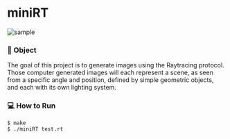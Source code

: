 # miniRT

![sample](https://repository-images.githubusercontent.com/299168011/8b8c0e00-150a-11eb-99b3-731770f40e70)

### 🎯 Object
The goal of this project is to generate images using the Raytracing protocol. Those computer generated images will each represent a scene, as seen from a specific angle and position, defined by simple geometric objects, and each with its own lighting system.

### 💻 How to Run

```bash
$ make
$ ./miniRT test.rt
```
